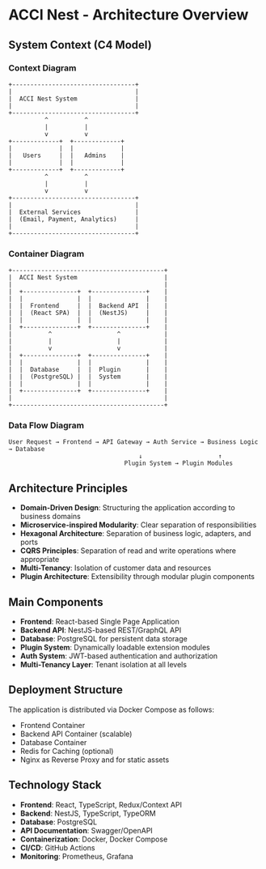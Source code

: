 # ACCI Nest - Architecture Overview

## System Context (C4 Model)

### Context Diagram

```
+----------------------------------+
|                                  |
|  ACCI Nest System                |
|                                  |
+----------------------------------+
          ^          ^
          |          |
          v          v
+-------------+  +-------------+
|             |  |             |
|   Users     |  |   Admins    |
|             |  |             |
+-------------+  +-------------+
          ^          ^
          |          |
          v          v
+----------------------------------+
|                                  |
|  External Services               |
|  (Email, Payment, Analytics)     |
|                                  |
+----------------------------------+
```

### Container Diagram

```
+------------------------------------------+
|  ACCI Nest System                        |
|                                          |
|  +---------------+  +---------------+    |
|  |               |  |               |    |
|  |  Frontend     |  |  Backend API  |    |
|  |  (React SPA)  |  |  (NestJS)     |    |
|  |               |  |               |    |
|  +---------------+  +---------------+    |
|          ^                  ^            |
|          |                  |            |
|          v                  v            |
|  +---------------+  +---------------+    |
|  |               |  |               |    |
|  |  Database     |  |  Plugin       |    |
|  |  (PostgreSQL) |  |  System       |    |
|  |               |  |               |    |
|  +---------------+  +---------------+    |
|                                          |
+------------------------------------------+
```

### Data Flow Diagram

```
User Request → Frontend → API Gateway → Auth Service → Business Logic → Database
                                    ↓                     ↑
                                Plugin System → Plugin Modules
```

## Architecture Principles

- **Domain-Driven Design**: Structuring the application according to business domains
- **Microservice-inspired Modularity**: Clear separation of responsibilities
- **Hexagonal Architecture**: Separation of business logic, adapters, and ports
- **CQRS Principles**: Separation of read and write operations where appropriate
- **Multi-Tenancy**: Isolation of customer data and resources
- **Plugin Architecture**: Extensibility through modular plugin components

## Main Components

- **Frontend**: React-based Single Page Application
- **Backend API**: NestJS-based REST/GraphQL API
- **Database**: PostgreSQL for persistent data storage
- **Plugin System**: Dynamically loadable extension modules
- **Auth System**: JWT-based authentication and authorization
- **Multi-Tenancy Layer**: Tenant isolation at all levels

## Deployment Structure

The application is distributed via Docker Compose as follows:

- Frontend Container
- Backend API Container (scalable)
- Database Container
- Redis for Caching (optional)
- Nginx as Reverse Proxy and for static assets

## Technology Stack

- **Frontend**: React, TypeScript, Redux/Context API
- **Backend**: NestJS, TypeScript, TypeORM
- **Database**: PostgreSQL
- **API Documentation**: Swagger/OpenAPI
- **Containerization**: Docker, Docker Compose
- **CI/CD**: GitHub Actions
- **Monitoring**: Prometheus, Grafana
